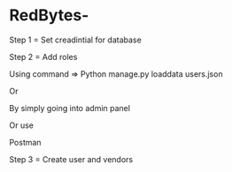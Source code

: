 # RedBytes-

Step 1 = Set creadintial for database

Step 2 = Add roles

Using command => Python manage.py loaddata users.json

Or

By simply going into admin panel

Or use 

Postman

Step 3 = Create user and vendors

